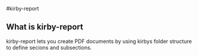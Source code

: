 #kirby-report

## What is kirby-report
kirby-report lets you create PDF documents by using kirbys folder structure to
define secions and subsections.
